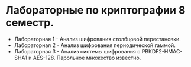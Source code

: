 # Лабораторные по криптографии 8 семестр.

- Лабораторная 1 - Анализ шифрования столбцовой перестановки.
- Лабораторная 2 - Анализ шифрования периодической гаммой.
- Лабораторная 3 - Анализ системы шифрования с PBKDF2-HMAC-SHA1 и AES-128. Парольное множество известно.
